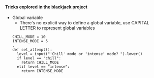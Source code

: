 #### Tricks explored in the blackjack project

- Global variable
  - There's no explicit way to define a global variable, use CAPITAL LETTER to represent global variables
  ```
  CHILL_MODE = 10
  INTENSE_MODE = 5
  .
  def set_attempt():
    level = input("'Chill' mode or 'intense' mode? ").lower()
    if level == "chill":
      return CHILL_MODE
    elif level == "intense":
      return INTENSE_MODE
  ```

